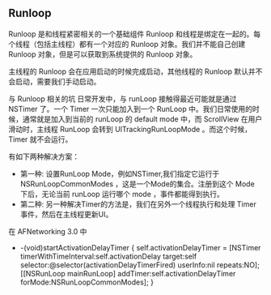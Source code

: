 ## Runloop 
Runloop 是和线程紧密相关的一个基础组件
Runloop 和线程是绑定在一起的。每个线程（包括主线程）都有一个对应的 Runloop 对象。我们并不能自己创建 Runloop 对象，但是可以获取到系统提供的 Runloop 对象。

主线程的 Runloop 会在应用启动的时候完成启动，其他线程的 Runloop 默认并不会启动，需要我们手动启动。


与 Runloop 相关的坑
日常开发中，与 runLoop 接触得最近可能就是通过 NSTimer 了。一个 Timer 一次只能加入到一个 RunLoop 中。我们日常使用的时候，通常就是加入到当前的 runLoop 的 default mode 中，而 ScrollView 在用户滑动时，主线程 RunLoop 会转到 UITrackingRunLoopMode 。而这个时候，Timer 就不会运行。

有如下两种解决方案：

- 第一种: 设置RunLoop Mode，例如NSTimer,我们指定它运行于 NSRunLoopCommonModes ，这是一个Mode的集合。注册到这个 Mode 下后，无论当前 runLoop 运行哪个 mode ，事件都能得到执行。
- 第二种: 另一种解决Timer的方法是，我们在另外一个线程执行和处理 Timer 事件，然后在主线程更新UI。


在 AFNetworking 3.0 中

- -(void)startActivationDelayTimer {
    self.activationDelayTimer = [NSTimer timerWithTimeInterval:self.activationDelay target:self selector:@selector(activationDelayTimerFired) userInfo:nil repeats:NO];   
    [[NSRunLoop mainRunLoop] addTimer:self.activationDelayTimer forMode:NSRunLoopCommonModes];
} 

